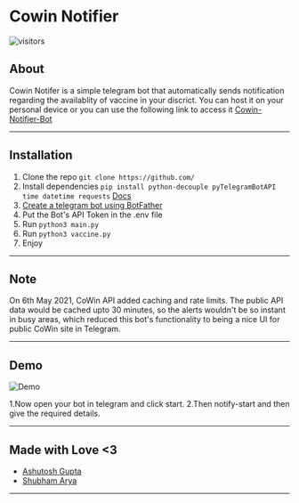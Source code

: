 # Cowin Notifier
![visitors](https://visitor-badge.laobi.icu/badge?page\_id=m3tac1ph4r.Cowin-Notifier)
## About
Cowin Notifer is a simple telegram bot that automatically sends notification regarding the availablity of vaccine in your discrict.
You can host it on your personal device or you can use the following link to access it
[Cowin-Notifier-Bot](http://t.me/notifycowin_bot)

---
## Installation
1. Clone the repo  `git clone https://github.com/`
2. Install dependencies `pip install python-decouple pyTelegramBotAPI time datetime requests`  [Docs](https://pypi.org/project/pyTelegramBotAPI/)
4. [Create a telegram bot using BotFather](https://sendpulse.com/knowledge-base/chatbot/create-telegram-chatbot)
5. Put the Bot's API Token in the .env file
6. Run  `python3 main.py`
7. Run  `python3 vaccine.py`
8. Enjoy
---
## Note
On 6th May 2021, CoWin API added caching and rate limits. The public API data would be cached upto 30 minutes, so the alerts wouldn't be so instant in busy areas, which reduced this bot's functionality to being a nice UI for public CoWin site in Telegram.

---
## Demo
![Demo](https://asciinema.org/a/419770)

1.Now open your bot in telegram and click start.
2.Then notify-start and then give the required details.


---
## Made with Love <3 
* [Ashutosh Gupta](https://www.linkedin.com/in/ashutoshg547/)
* [Shubham Arya](https://github.com/ev1lm0rty)

---

